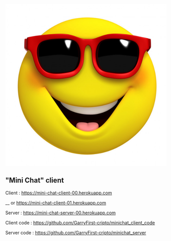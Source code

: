 ![Иллюстрация к проекту](https://github.com/GarryFirst-cripto/resurses/blob/master/pictures/photos_25142717.jpg?raw=true)
## "Mini Chat" client

Client : https://mini-chat-client-00.herokuapp.com 

__ or https://mini-chat-client-01.herokuapp.com


Server : https://mini-chat-server-00.herokuapp.com


Client code : https://github.com/GarryFirst-cripto/minichat_client_code

Server code : https://github.com/GarryFirst-cripto/minichat_server

